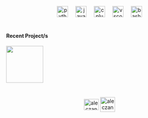 <div align="center">
  <img src="https://cdn.simpleicons.org/python/3776AB" height="30" alt="python logo"  />
  <img width="12" />
  <img src="https://skillicons.dev/icons?i=js" height="30" alt="javascript logo"  />
  <img width="12" />
  <img src="https://cdn.simpleicons.org/c++/00599C" height="30" alt="cplusplus logo"  />
  <img width="12" />
  <img src="https://cdn.jsdelivr.net/gh/devicons/devicon/icons/vscode/vscode-original.svg" height="30" alt="vscode logo"  />
  <img width="12" />
  <img src="https://cdn.simpleicons.org/gnubash/4EAA25" height="30" alt="bash logo"  />
</div>

#
#### Recent Project/s
<div>
<a href="https://dribbble.com/shots/25401449-UI-mockup-inspo-Paul-Faivret"><img src="https://private-user-images.githubusercontent.com/153722853/402347297-2ae7a8b0-c56d-4bc7-9aa3-436e929b9e87.png?jwt=eyJhbGciOiJIUzI1NiIsInR5cCI6IkpXVCJ9.eyJpc3MiOiJnaXRodWIuY29tIiwiYXVkIjoicmF3LmdpdGh1YnVzZXJjb250ZW50LmNvbSIsImtleSI6ImtleTUiLCJleHAiOjE3MzY2NzY1OTEsIm5iZiI6MTczNjY3NjI5MSwicGF0aCI6Ii8xNTM3MjI4NTMvNDAyMzQ3Mjk3LTJhZTdhOGIwLWM1NmQtNGJjNy05YWEzLTQzNmU5MjliOWU4Ny5wbmc_WC1BbXotQWxnb3JpdGhtPUFXUzQtSE1BQy1TSEEyNTYmWC1BbXotQ3JlZGVudGlhbD1BS0lBVkNPRFlMU0E1M1BRSzRaQSUyRjIwMjUwMTEyJTJGdXMtZWFzdC0xJTJGczMlMkZhd3M0X3JlcXVlc3QmWC1BbXotRGF0ZT0yMDI1MDExMlQxMDA0NTFaJlgtQW16LUV4cGlyZXM9MzAwJlgtQW16LVNpZ25hdHVyZT03YTZhY2FhOGI0NDgzOTE0NGIzYjNhZGY3MTNlMzJkNjNiMWNkZDBhZmQxMjJlMzg1YzQ5NjlhNzkzMGE2ZTI5JlgtQW16LVNpZ25lZEhlYWRlcnM9aG9zdCJ9.TePW2UTnc9GsIQGHkNvz4nxsQjkmwth6T7n_SR2oxNA" height="100" /></a>
</div>

#


<p align="center">
  <a href="https://dribbble.com/aleczander1" target="blank"><img align="center" src="https://raw.githubusercontent.com/rahuldkjain/github-profile-readme-generator/master/src/images/icons/Social/dribbble.svg" alt="aleczander1" height="30" width="40" /></a>
  <a href="https://stackoverflow.com/users/29162524/aleczander" target="blank"><img align="center" src="https://upload.wikimedia.org/wikipedia/commons/e/ef/Stack_Overflow_icon.svg" alt="aleczander1" height="40" width="40" /></a>
</p>



